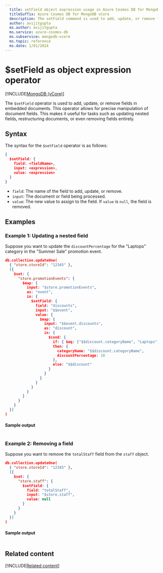 ```yaml
---
  title: setField object expression usage in Azure Cosmos DB for MongoDB vCore
  titleSuffix: Azure Cosmos DB for MongoDB vCore
  description: The setField command is used to add, update, or remove fields in embedded documents.
  author: avijitgupta
  ms.author: avijitgupta
  ms.service: azure-cosmos-db
  ms.subservice: mongodb-vcore
  ms.topic: reference
  ms.date: 1/01/2024
---
```


# $setField as object expression operator

[!INCLUDE[MongoDB (vCore)](~/reusable-content/ce-skilling/azure/includes/cosmos-db/includes/appliesto-mongodb-vcore.md)]

The `$setField` operator is used to add, update, or remove fields in embedded documents. This operator allows for precise manipulation of document fields. This makes it useful for tasks such as updating nested fields, restructuring documents, or even removing fields entirely.

## Syntax

The syntax for the `$setField` operator is as follows:

```json
{
  $setField: {
    field: <fieldName>,
    input: <expression>,
    value: <expression>
  }
}
```

- `field`: The name of the field to add, update, or remove.
- `input`: The document or field being processed.
- `value`: The new value to assign to the field. If `value` is `null`, the field is removed.

## Examples

### Example 1: Updating a nested field

Suppose you want to update the `discountPercentage` for the "Laptops" category in the "Summer Sale" promotion event.

```json
db.collection.updateOne(
  { "store.storeId": "12345" },
  [{
    $set: {
      "store.promotionEvents": {
        $map: {
          input: "$store.promotionEvents",
          as: "event",
          in: {
            $setField: {
              field: "discounts",
              input: "$$event",
              value: {
                $map: {
                  input: "$$event.discounts",
                  as: "discount",
                  in: {
                    $cond: {
                      if: { $eq: ["$$discount.categoryName", "Laptops"] },
                      then: { 
                        categoryName: "$$discount.categoryName", 
                        discountPercentage: 18 
                      },
                      else: "$$discount"
                    }
                  }
                }
              }
            }
          }
        }
      }
    }
  }]
)
```

#### Sample output

```javascript
```

### Example 2: Removing a field

Suppose you want to remove the `totalStaff` field from the `staff` object.

```json
db.collection.updateOne(
  { "store.storeId": "12345" },
  [{
    $set: {
      "store.staff": {
        $setField: {
          field: "totalStaff",
          input: "$store.staff",
          value: null
        }
      }
    }
  }]
)
```

#### Sample output

```javascript
```

## Related content

[!INCLUDE[Related content](../includes/related-content.md)]
